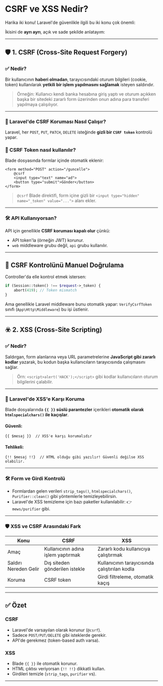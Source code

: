 # CSRF ve XSS Nedir?

Harika iki konu! Laravel'de güvenlikle ilgili bu iki konu çok önemli:

İkisini de **ayrı ayrı**, açık ve sade şekilde anlatayım:

---

## 🛡️ 1. CSRF (Cross-Site Request Forgery)

### ✅ Nedir?

Bir kullanıcının **haberi olmadan**, tarayıcısındaki oturum bilgileri (cookie, token) kullanılarak **yetkili bir işlem yapılmasını sağlamak** isteyen saldırıdır.

> Örneğin: Kullanıcı kendi banka hesabına giriş yaptı ve oturum açıkken başka bir sitedeki zararlı form üzerinden onun adına para transferi yapılmaya çalışılıyor.

---

### 🧰 Laravel'de CSRF Koruması Nasıl Çalışır?

Laravel, her `POST`, `PUT`, `PATCH`, `DELETE` isteğinde **gizli bir `CSRF token`** kontrolü yapar.

### 🔐 CSRF Token nasıl kullanılır?

Blade dosyasında formlar içinde otomatik eklenir:

```blade
<form method="POST" action="/guncelle">
    @csrf
    <input type="text" name="ad">
    <button type="submit">Gönder</button>
</form>
```

> `@csrf` Blade direktifi, form içine gizli bir `<input type="hidden" name="_token" value="...">` alanı ekler.

---

### 🛠️ API Kullanıyorsan?

API için genellikle **CSRF koruması kapalı olur** çünkü:

- API token'la (örneğin JWT) korunur.
- `web` middleware grubu değil, `api` grubu kullanılır.

---

## 🧪 CSRF Kontrolünü Manuel Doğrulama

Controller'da elle kontrol etmek istersen:

```php
if (Session::token() !== $request->_token) {
    abort(419); // Token mismatch
}
```

Ama genellikle Laravel middleware bunu otomatik yapar:
`VerifyCsrfToken` sınıfı (`App\Http\Middleware`) bu işi üstlenir.

---

## ☣️ 2. XSS (Cross-Site Scripting)

### ✅ Nedir?

Saldırgan, form alanlarına veya URL parametrelerine **JavaScript gibi zararlı kodlar** yazarak,
bu kodun başka kullanıcıların tarayıcısında çalışmasını sağlar.

> Örn: `<script>alert('HACK');</script>` gibi kodlar kullanıcıların oturum bilgilerini çalabilir.

---

### 🔐 Laravel'de XSS'e Karşı Koruma

Blade dosyalarında **`{{ }}` süslü parantezler** içerikleri **otomatik olarak `htmlspecialchars()` ile kaçışlar**.

#### Güvenli:

```blade
{{ $mesaj }}  // XSS'e karşı korumalıdır
```

#### Tehlikeli:

```blade
{!! $mesaj !!}  // HTML olduğu gibi yazılır! Güvenli değilse XSS olabilir.
```

---

### 🛠️ Form ve Girdi Kontrolü

- Formlardan gelen verileri `strip_tags()`, `htmlspecialchars()`, `Purifier::clean()` gibi yöntemlerle temizleyebilirsin.
- Laravel'de XSS temizleme için bazı paketler kullanılabilir:
  👉 `mews/purifier` gibi.

---

### 🛡️ XSS ve CSRF Arasındaki Fark

| Konu                  | CSRF                               | XSS                                           |
| --------------------- | ---------------------------------- | --------------------------------------------- |
| Amaç                  | Kullanıcının adına işlem yaptırmak | Zararlı kodu kullanıcıya çalıştırmak          |
| Saldırı Nereden Gelir | Dış siteden gönderilen istekle     | Kullanıcının tarayıcısında çalıştırılan kodla |
| Koruma                | CSRF token                         | Girdi filtreleme, otomatik kaçış              |

---

## ✅ Özet

### CSRF

- Laravel'de varsayılan olarak korunur (`@csrf`).
- Sadece `POST/PUT/DELETE` gibi isteklerde gerekir.
- API'de gerekmez (token-based auth varsa).

### XSS

- Blade `{{ }}` ile otomatik korunur.
- HTML çıktısı veriyorsan `{!! !!}` dikkatli kullan.
- Girdileri temizle (`strip_tags`, `purifier` vs).

---
